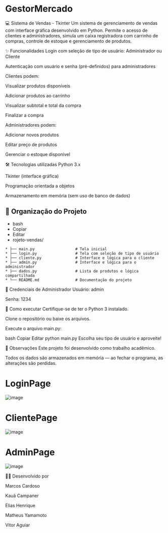 # GestorMercado
💻 Sistema de Vendas - Tkinter
Um sistema de gerenciamento de vendas com interface gráfica desenvolvido em Python. Permite o acesso de clientes e administradores, simula um caixa registradora com carrinho de compras, controle de estoque e gerenciamento de produtos.

✨ Funcionalidades
Login com seleção de tipo de usuário: Administrador ou Cliente

Autenticação com usuário e senha (pré-definidos) para administradores

Clientes podem:

Visualizar produtos disponíveis

Adicionar produtos ao carrinho

Visualizar subtotal e total da compra

Finalizar a compra

Administradores podem:

Adicionar novos produtos

Editar preço de produtos

Gerenciar o estoque disponível

🛠 Tecnologias utilizadas
Python 3.x

Tkinter (interface gráfica)

Programação orientada a objetos

Armazenamento em memória (sem uso de banco de dados)

## 📁 Organização do Projeto
* bash
* Copiar
* Editar
* rojeto-vendas/

```
* ├── main.py                  # Tela inicial
* ├── login.py                 # Tela com seleção de tipo de usuário
* ├── cliente.py               # Interface e lógica para o cliente
* ├── admin.py                 # Interface e lógica para o administrador
* ├── dados.py                 # Lista de produtos e lógica compartilhada
* └── README.md                # Documentação do projeto
```

👤 Credenciais de Administrador
Usuário: admin

Senha: 1234

🚀 Como executar
Certifique-se de ter o Python 3 instalado.

Clone o repositório ou baixe os arquivos.

Execute o arquivo main.py:

bash
Copiar
Editar
python main.py
Escolha seu tipo de usuário e aproveite!

📌 Observações
Este projeto foi desenvolvido como trabalho acadêmico.

Todos os dados são armazenados em memória — ao fechar o programa, as alterações são perdidas.

# LoginPage
![image](https://github.com/user-attachments/assets/deda5286-fa9d-4079-b6eb-bccbbb448bff)

# ClientePage
![image](https://github.com/user-attachments/assets/6096a354-48e2-438e-a74e-002a4d79aa5d)

# AdminPage
![image](https://github.com/user-attachments/assets/431ab1a7-f9ec-4531-a2a3-7f67c12226b4)

👨‍💻 Desenvolvido por

Marcos Cardoso

Kauã Campaner

Elias Henrique

Matheus Yamamoto

Vitor Aguiar

